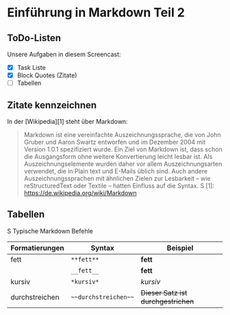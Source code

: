 # Einführung in Markdown Teil 2

## ToDo-Listen 

Unsere Aufgaben in diesem Screencast:
- [x] Task Liste
- [x] Block Quotes (Zitate)
- [ ] Tabellen

## Zitate kennzeichnen

In der [Wikipedia][1] steht über Markdown:
> Markdown ist eine vereinfachte Auszeichnungssprache, die von John Gruber und
> Aaron Swartz entworfen und im Dezember 2004 mit Version 1.0.1 spezifiziert
> wurde. Ein Ziel von Markdown ist, dass schon die Ausgangsform ohne weitere
> Konvertierung leicht lesbar ist. Als Auszeichnungselemente wurden daher vor
> allem Auszeichnungsarten verwendet, die in Plain text und E-Mails üblich sind.
> Auch andere Auszeichnungssprachen mit ähnlichen Zielen zur Lesbarkeit
> – wie reStructuredText oder Textile – hatten Einfluss auf die Syntax.
S
[1]: https://de.wikipedia.org/wiki/Markdown

## Tabellen
S
Typische Markdown Befehle

| Formatierungen | Syntax               | Beispiel                            |
| -------------- | -------------------- | ----------------------------------- |
| fett           | `**fett**`           | **fett**                            |
|                | `__fett__`           | __fett__                            |
| kursiv         | `*kursiv*`           | *kursiv*                            |
| durchstreichen | `~~durchstreichen~~` | ~~Dieser Satz ist durchgestrichen~~ |
